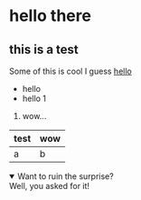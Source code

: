 # hello there

## this is a test

Some of this is cool I guess
[hello](/)

- hello
- hello 1

1. wow...

| test | wow |
| - | - |
| a | b |

<details open>
  <summary>Want to ruin the surprise?</summary>
  Well, you asked for it!
</details>

<style lang='scss'>
  * {
    max-width: 30rem;
    margin-right: auto;
    margin-left: auto;
  }
</style>

